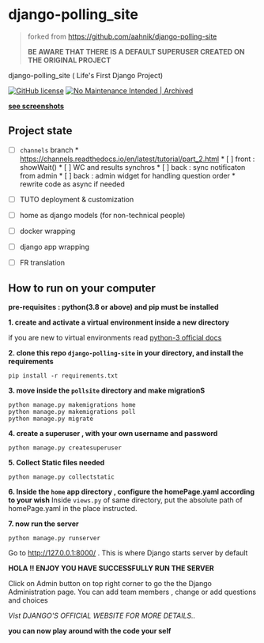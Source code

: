 # django-polling_site

> forked from https://github.com/aahnik/django-polling-site
>
> **BE AWARE THAT THERE IS A DEFAULT SUPERUSER CREATED ON THE ORIGINAL PROJECT**

django-polling_site ( Life's First Django Project)

[![GitHub license](https://img.shields.io/github/license/aahnik/django-polling_site)](https://github.com/aahnik/django-polling_site/blob/master/LICENSE)
[![No Maintenance Intended | Archived](http://unmaintained.tech/badge.svg)](https://gitHub.com/aahnik/django-polling_site/graphs/commit-activity)


[**see screenshots**](https://github.com/aahnik/django-polling_site/tree/master/ScreenShots)

## Project state

 * [ ] `channels` branch
         * https://channels.readthedocs.io/en/latest/tutorial/part_2.html
         * [ ] front : showWait()
         * [ ] WC and results synchros
         * [ ] back : sync notificaton from admin 
         * [ ] back : admin widget for handling question order
         * rewrite code as async if needed
 * [ ] TUTO deployment & customization
 * [ ] home as django models (for non-technical people)
 * [ ] docker wrapping
 * [ ] django app wrapping
 * [ ] FR translation


## How to run on your computer

__pre-requisites : python(3.8 or above) and pip must be installed__ 



**1. create and activate a virtual environment inside a new directory**

if you are new to virtual environments read [python-3 official docs](https://docs.python.org/3/library/venv.html) 

**2. clone this repo `django-polling-site` in your directory, and install the requirements**

```
pip install -r requirements.txt
```

**3. move inside the `pollsite` directory and make migrationS**

```
python manage.py makemigrations home
python manage.py makemigrations poll
python manage.py migrate
```

**4. create a superuser , with your own username and password**

```
python manage.py createsuperuser
```

**5. Collect Static files needed**

```
python manage.py collectstatic
```

**6. Inside the `home` app directory , configure the homePage.yaml according to your wish**
Inside `views.py` of same directory, put the absolute path of homePage.yaml in the place instructed. 

**7. now run the server**

```
python manage.py runserver
```

Go to  http://127.0.0.1:8000/ . This is where Django starts server by default

**HOLA !! ENJOY YOU HAVE SUCCESSFULLY RUN THE SERVER**

Click on Admin button on top right corner to go the the Django Administration page.
You can add team members , change or add questions and choices


*Vist DJANGO'S OFFICIAL WEBSITE FOR MORE DETAILS..*

__you can now play around with the code your self__

